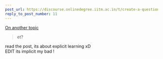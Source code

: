 ```yaml
---
post_url: https://discourse.onlinedegree.iitm.ac.in/t/create-a-question-solving-groups-for-roe/168567/12
reply_to_post_number: 11
---
```

[On another topic](/t/99838/2)

> et?

read the post, its about explicit learning xD  
EDIT its implicit my bad !